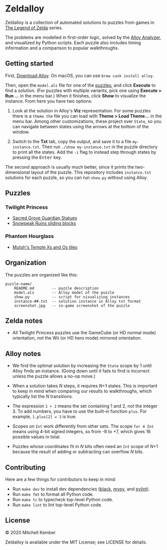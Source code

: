 # Zeldalloy

Zeldalloy is a collection of automated solutions to puzzles from games in [The Legend of Zelda][zelda] series.

The problems are modelled in first-order logic, solved by the [Alloy Analyzer][alloy], and visualized by Python scripts. Each puzzle also includes timing information and a comparison to popular walkthroughs.

## Getting started

First, [Download Alloy][download]. On macOS, you can use `brew cask install alloy`.

Then, open the `model.als` file for one of the [puzzles](#puzzles), and click **Execute** to find a solution. (For puzzles with multiple variants, pick one using **Execute > Run ...** in the menu bar.) When it finishes, click **Show** to visualize the instance. From here you have two options:

1. Look at the solution in Alloy's **Viz** representation. For some puzzles there is a `theme.thm` file you can load with **Theme > Load Theme...** in the menu bar. Among other customizations, these project over `State`, so you can navigate between states using the arrows at the bottom of the window.

2. Switch to the **Txt** tab, copy the output, and save it to a file `my-instance.txt`. Then run `./show my-instance.txt` in the puzzle directory to print all the states. Add the `-i` flag to instead step through states by pressing the <kbd>Enter</kbd> key.

The second approach is usually much better, since it prints the two-dimensional layout of the puzzle. This repository includes `instance.txt` solutions for each puzzle, so you can run `show.py` without using Alloy.

## Puzzles

### Twilight Princess

- [Sacred Grove Guardian Statues](sacred-grove)
- [Snowpeak Ruins sliding blocks](snowpeak-blocks)

### Phantom Hourglass

- [Mutoh's Temple Xs and Os tiles](mutoh-tiles)

## Organization

The puzzles are organized like this:

```
puzzle-name/
    README.md        -- puzzle description
    model.als        -- Alloy model of the puzzle
    show.py          -- script for visualizing instances
    instance-##.txt  -- solution instance in Alloy txt format
    screenshot.jpg   -- in-game screenshot of the puzzle
```

## Zelda notes

- All Twilight Princess puzzles use the GameCube (or HD normal mode) orientation, not the Wii (or HD hero mode) mirrored orientation.

## Alloy notes

- We find the optimal solution by increasing the `State` scope by 1 until Alloy finds an instance. (Going down until it fails to find is incorrect unless the puzzle allows a no-op move.)

- When a solution takes _N_ steps, it requires _N_+1 states. This is important to keep in mind when comparing our results to walkthroughs, which typically list the _N_ transitions.

- The expression `1 + 2` means the set containing 1 and 2, not the integer 3. To add numbers, you have to use the built-in function `plus`. For example, `1.plus[2] = 3` is true.

- Scopes on `Int` work differently from other sets. The scope `for 4 Int` means using 4-bit signed integers, so from -8 to +7, which gives 16 possible values in total.

- Puzzles whose coordinates fit in _N_ bits often need an `Int` scope of _N_+1 because the result of adding or subtracting can overflow _N_ bits.

## Contributing

Here are a few things for contributors to keep in mind:

- Run `make dev` to install dev dependencies ([black][], [mypy][], and [pylint][]).
- Run `make fmt` to format all Python code.
- Run `make tc` to typecheck top-level Python code.
- Run `make lint` to lint top-level Python code.

## License

© 2020 Mitchell Kember

Zeldalloy is available under the MIT License; see LICENSE for details.

[zelda]: https://en.wikipedia.org/wiki/The_Legend_of_Zelda
[alloy]: https://alloytools.org
[download]: https://alloytools.org/download.html
[black]: https://github.com/psf/black
[mypy]: http://mypy-lang.org
[pylint]: http://mypy-lang.org
